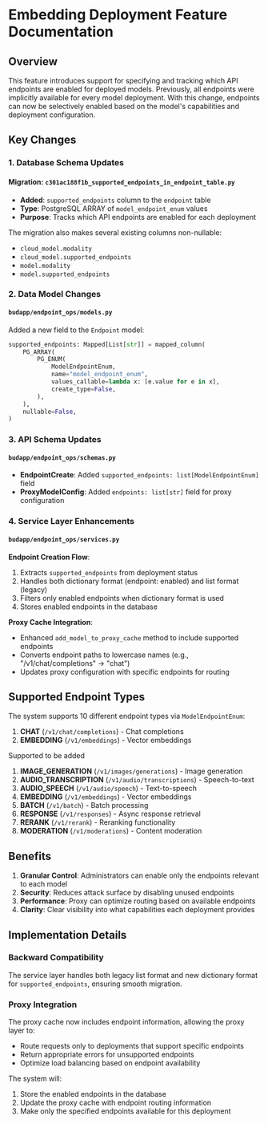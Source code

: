 # Embedding Deployment Feature Documentation

## Overview

This feature introduces support for specifying and tracking which API endpoints are enabled for deployed models. Previously, all endpoints were implicitly available for every model deployment. With this change, endpoints can now be selectively enabled based on the model's capabilities and deployment configuration.

## Key Changes

### 1. Database Schema Updates

#### Migration: `c301ac188f1b_supported_endpoints_in_endpoint_table.py`
- **Added**: `supported_endpoints` column to the `endpoint` table
- **Type**: PostgreSQL ARRAY of `model_endpoint_enum` values
- **Purpose**: Tracks which API endpoints are enabled for each deployment

The migration also makes several existing columns non-nullable:
- `cloud_model.modality`
- `cloud_model.supported_endpoints`
- `model.modality`
- `model.supported_endpoints`

### 2. Data Model Changes

#### `budapp/endpoint_ops/models.py`
Added a new field to the `Endpoint` model:
```python
supported_endpoints: Mapped[List[str]] = mapped_column(
    PG_ARRAY(
        PG_ENUM(
            ModelEndpointEnum,
            name="model_endpoint_enum",
            values_callable=lambda x: [e.value for e in x],
            create_type=False,
        ),
    ),
    nullable=False,
)
```

### 3. API Schema Updates

#### `budapp/endpoint_ops/schemas.py`
- **EndpointCreate**: Added `supported_endpoints: list[ModelEndpointEnum]` field
- **ProxyModelConfig**: Added `endpoints: list[str]` field for proxy configuration

### 4. Service Layer Enhancements

#### `budapp/endpoint_ops/services.py`

**Endpoint Creation Flow**:
1. Extracts `supported_endpoints` from deployment status
2. Handles both dictionary format (endpoint: enabled) and list format (legacy)
3. Filters only enabled endpoints when dictionary format is used
4. Stores enabled endpoints in the database

**Proxy Cache Integration**:
- Enhanced `add_model_to_proxy_cache` method to include supported endpoints
- Converts endpoint paths to lowercase names (e.g., "/v1/chat/completions" → "chat")
- Updates proxy configuration with specific endpoints for routing

## Supported Endpoint Types

The system supports 10 different endpoint types via `ModelEndpointEnum`:

1. **CHAT** (`/v1/chat/completions`) - Chat completions
2. **EMBEDDING** (`/v1/embeddings`) - Vector embeddings

Supported to be added 

1. **IMAGE_GENERATION** (`/v1/images/generations`) - Image generation
2. **AUDIO_TRANSCRIPTION** (`/v1/audio/transcriptions`) - Speech-to-text
3. **AUDIO_SPEECH** (`/v1/audio/speech`) - Text-to-speech
4. **EMBEDDING** (`/v1/embeddings`) - Vector embeddings
5. **BATCH** (`/v1/batch`) - Batch processing
6. **RESPONSE** (`/v1/responses`) - Async response retrieval
7. **RERANK** (`/v1/rerank`) - Reranking functionality
8. **MODERATION** (`/v1/moderations`) - Content moderation

## Benefits

1. **Granular Control**: Administrators can enable only the endpoints relevant to each model
2. **Security**: Reduces attack surface by disabling unused endpoints
3. **Performance**: Proxy can optimize routing based on available endpoints
4. **Clarity**: Clear visibility into what capabilities each deployment provides

## Implementation Details

### Backward Compatibility
The service layer handles both legacy list format and new dictionary format for `supported_endpoints`, ensuring smooth migration.

### Proxy Integration
The proxy cache now includes endpoint information, allowing the proxy layer to:
- Route requests only to deployments that support specific endpoints
- Return appropriate errors for unsupported endpoints
- Optimize load balancing based on endpoint availability


The system will:
1. Store the enabled endpoints in the database
2. Update the proxy cache with endpoint routing information
3. Make only the specified endpoints available for this deployment
